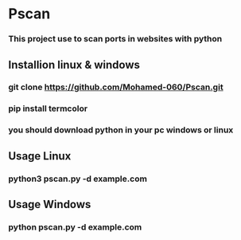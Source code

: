 # Pscan
### This project use to scan ports in websites with python

## Installion linux & windows
### git clone https://github.com/Mohamed-060/Pscan.git
### pip install termcolor
### you should download python in your pc windows or linux

## Usage Linux
### python3 pscan.py -d example.com

## Usage Windows
### python pscan.py -d example.com

